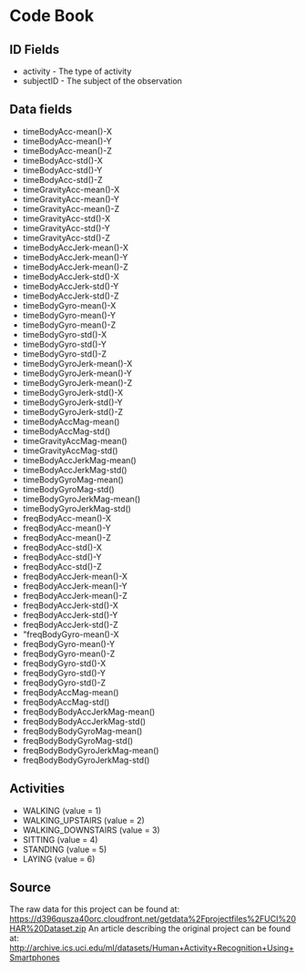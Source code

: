 # Code Book

## ID Fields
* activity - The type of activity
* subjectID - The subject of the observation

## Data fields
* timeBodyAcc-mean()-X
* timeBodyAcc-mean()-Y
* timeBodyAcc-mean()-Z
* timeBodyAcc-std()-X
* timeBodyAcc-std()-Y
* timeBodyAcc-std()-Z
* timeGravityAcc-mean()-X
* timeGravityAcc-mean()-Y
* timeGravityAcc-mean()-Z
* timeGravityAcc-std()-X
* timeGravityAcc-std()-Y
* timeGravityAcc-std()-Z
* timeBodyAccJerk-mean()-X
* timeBodyAccJerk-mean()-Y
* timeBodyAccJerk-mean()-Z
* timeBodyAccJerk-std()-X
* timeBodyAccJerk-std()-Y
* timeBodyAccJerk-std()-Z
* timeBodyGyro-mean()-X
* timeBodyGyro-mean()-Y
* timeBodyGyro-mean()-Z
* timeBodyGyro-std()-X
* timeBodyGyro-std()-Y
* timeBodyGyro-std()-Z
* timeBodyGyroJerk-mean()-X
* timeBodyGyroJerk-mean()-Y
* timeBodyGyroJerk-mean()-Z
* timeBodyGyroJerk-std()-X
* timeBodyGyroJerk-std()-Y
* timeBodyGyroJerk-std()-Z
* timeBodyAccMag-mean()
* timeBodyAccMag-std()
* timeGravityAccMag-mean()
* timeGravityAccMag-std()
* timeBodyAccJerkMag-mean()
* timeBodyAccJerkMag-std()
* timeBodyGyroMag-mean()
* timeBodyGyroMag-std()
* timeBodyGyroJerkMag-mean()
* timeBodyGyroJerkMag-std()
* freqBodyAcc-mean()-X
* freqBodyAcc-mean()-Y
* freqBodyAcc-mean()-Z
* freqBodyAcc-std()-X
* freqBodyAcc-std()-Y
* freqBodyAcc-std()-Z
* freqBodyAccJerk-mean()-X
* freqBodyAccJerk-mean()-Y
* freqBodyAccJerk-mean()-Z
* freqBodyAccJerk-std()-X
* freqBodyAccJerk-std()-Y
* freqBodyAccJerk-std()-Z
* "freqBodyGyro-mean()-X
* freqBodyGyro-mean()-Y
* freqBodyGyro-mean()-Z
* freqBodyGyro-std()-X
* freqBodyGyro-std()-Y
* freqBodyGyro-std()-Z
* freqBodyAccMag-mean()
* freqBodyAccMag-std()
* freqBodyBodyAccJerkMag-mean()
* freqBodyBodyAccJerkMag-std()
* freqBodyBodyGyroMag-mean()
* freqBodyBodyGyroMag-std()
* freqBodyBodyGyroJerkMag-mean()
* freqBodyBodyGyroJerkMag-std()

## Activities
* WALKING (value = 1)
* WALKING_UPSTAIRS (value = 2)
* WALKING_DOWNSTAIRS (value = 3)
* SITTING (value = 4)
* STANDING (value = 5)
* LAYING (value = 6)

## Source
The raw data for this project can be found at: https://d396qusza40orc.cloudfront.net/getdata%2Fprojectfiles%2FUCI%20HAR%20Dataset.zip
An article describing the original project can be found at: http://archive.ics.uci.edu/ml/datasets/Human+Activity+Recognition+Using+Smartphones 